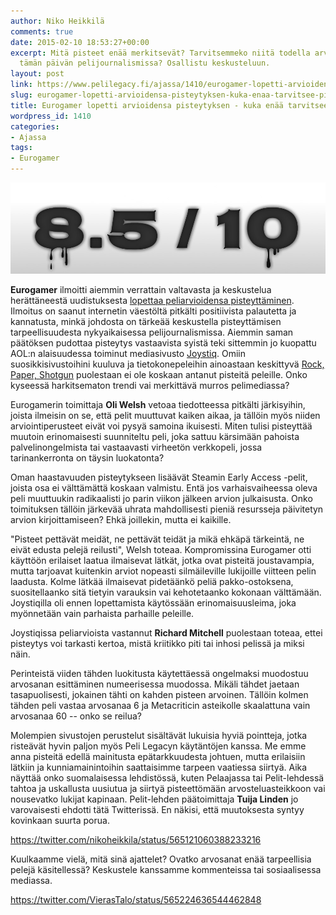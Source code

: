 ```yaml
---
author: Niko Heikkilä
comments: true
date: 2015-02-10 18:53:27+00:00
excerpt: Mitä pisteet enää merkitsevät? Tarvitsemmeko niitä todella arvosteluihin
  tämän päivän pelijournalismissa? Osallistu keskusteluun.
layout: post
link: https://www.pelilegacy.fi/ajassa/1410/eurogamer-lopetti-arvioidensa-pisteytyksen-kuka-enaa-tarvitsee-pisteita
slug: eurogamer-lopetti-arvioidensa-pisteytyksen-kuka-enaa-tarvitsee-pisteita
title: Eurogamer lopetti arvioidensa pisteytyksen - kuka enää tarvitsee pisteitä?
wordpress_id: 1410
categories:
- Ajassa
tags:
- Eurogamer
---
```


[![Pisteet, ne pisteet](/uploads/2015/02/8510.jpg)](/uploads/2015/02/8510.jpg)

**Eurogamer** ilmoitti aiemmin verrattain valtavasta ja keskustelua herättäneestä uudistuksesta [lopettaa peliarvioidensa pisteyttäminen](http://www.eurogamer.net/articles/2015-02-10-eurogamer-has-dropped-review-scores). Ilmoitus on saanut internetin väestöltä pitkälti positiivista palautetta ja kannatusta, minkä johdosta on tärkeää keskustella pisteyttämisen tarpeellisuudesta nykyaikaisessa pelijournalismissa. Aiemmin saman päätöksen pudottaa pisteytys vastaavista syistä teki sittemmin jo kuopattu AOL:n alaisuudessa toiminut mediasivusto [Joystiq](http://www.joystiq.com/2015/01/13/joystiq-isnt-scoring-reviews-anymore-and-heres-why/). Omiin suosikkisivustoihini kuuluva ja tietokonepeleihin ainoastaan keskittyvä [Rock, Paper, Shotgun](http://www.rockpapershotgun.com) puolestaan ei ole koskaan antanut pisteitä peleille. Onko kyseessä harkitsematon trendi vai merkittävä murros pelimediassa?

Eurogamerin toimittaja **Oli Welsh** vetoaa tiedotteessa pitkälti järkisyihin, joista ilmeisin on se, että pelit muuttuvat kaiken aikaa, ja tällöin myös niiden arviointiperusteet eivät voi pysyä samoina ikuisesti. Miten tulisi pisteyttää muutoin erinomaisesti suunniteltu peli, joka sattuu kärsimään pahoista palvelinongelmista tai vastaavasti virheetön verkkopeli, jossa tarinankerronta on täysin luokatonta?

Oman haastavuuden pisteytykseen lisäävät Steamin Early Access -pelit, joista osa ei välttämättä koskaan valmistu. Entä jos varhaisvaiheessa oleva peli muuttuukin radikaalisti jo parin viikon jälkeen arvion julkaisusta. Onko toimituksen tällöin järkevää uhrata mahdollisesti pieniä resursseja päivitetyn arvion kirjoittamiseen? Ehkä joillekin, mutta ei kaikille.

"Pisteet pettävät meidät, ne pettävät teidät ja mikä ehkäpä tärkeintä, ne eivät edusta pelejä reilusti", Welsh toteaa. Kompromissina Eurogamer otti käyttöön erilaiset laatua ilmaisevat lätkät, jotka ovat pisteitä joustavampia, mutta tarjoavat kuitenkin arviot nopeasti silmäileville lukijoille viitteen pelin laadusta. Kolme lätkää ilmaisevat pidetäänkö peliä pakko-ostoksena, suositellaanko sitä tietyin varauksin vai kehotetaanko kokonaan välttämään. Joystiqilla oli ennen lopettamista käytössään erinomaisuusleima, joka myönnetään vain parhaista parhaille peleille.

Joystiqissa peliarvioista vastannut **Richard Mitchell** puolestaan toteaa, ettei pisteytys voi tarkasti kertoa, mistä kriitikko piti tai inhosi pelissä ja miksi näin.

Perinteistä viiden tähden luokitusta käytettäessä ongelmaksi muodostuu arvosanan esittäminen numeerisessa muodossa. Mikäli tähdet jaetaan tasapuolisesti, jokainen tähti on kahden pisteen arvoinen. Tällöin kolmen tähden peli vastaa arvosanaa 6 ja Metacriticin asteikolle skaalattuna vain arvosanaa 60 -- onko se reilua?

Molempien sivustojen perustelut sisältävät lukuisia hyviä pointteja, jotka risteävät hyvin paljon myös Peli Legacyn käytäntöjen kanssa. Me emme anna pisteitä edellä mainitusta epätarkkuudesta johtuen, mutta erilaisiin lätkiin ja kunniamainintoihin saattaisimme tarpeen vaatiessa siirtyä. Aika näyttää onko suomalaisessa lehdistössä, kuten Pelaajassa tai Pelit-lehdessä tahtoa ja uskallusta uusiutua ja siirtyä pisteettömään arvosteluasteikkoon vai nousevatko lukijat kapinaan. Pelit-lehden päätoimittaja **Tuija Linden** jo varovaisesti ehdotti tätä Twitterissä. En näkisi, että muutoksesta syntyy kovinkaan suurta porua.

https://twitter.com/nikoheikkila/status/565121060388233216

Kuulkaamme vielä, mitä sinä ajattelet? Ovatko arvosanat enää tarpeellisia pelejä käsitellessä? Keskustele kanssamme kommenteissa tai sosiaalisessa mediassa.

https://twitter.com/VierasTalo/status/565224636544462848
